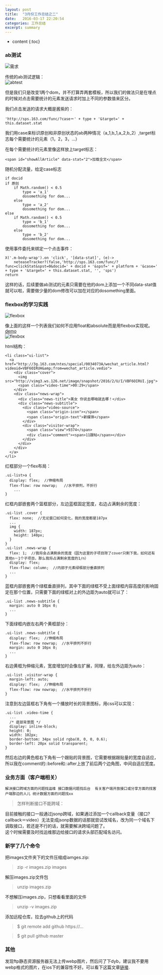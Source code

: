 ```yaml
---
layout: post
title:  "3月份工作总结之二"
date:   2016-03-17 22:20:54
categories: 工作总结
excerpt: summary
---
```


* content
{:toc}  

 
### ab测试  

![需求](https://github.com/liuyan5258/liuyan5258.github.io/blob/master/static/images/abtest1.png?raw=true)  

传统的ab测试逻辑：  
![abtest](http://www.seodug.com/wp-content/uploads/2013/04/chanpin.gif)  

但是我们只是改变1两个dom，并不打算弄两套模板，所以我们的做法只是在埋点的时候对点击需要统计的元素发送请求时加上不同的参数值来区分。  

我们点击发送的请求大概是酱紫的： 

`'http://sps.163.com/func/?case＝' + type + '&target=' + this.dataset.stat `   

我们用case来标识原创和非原创状态的ab两种情况（a_1,b_1,a_2,b_2）,target标志每个需要统计的元素（1，2，3，...）  

在每个需要统计的元素里像这样放上target标志：  

	<span id="showAllArticle" data-stat="2">加载全文</span>  
	
随机分配流量，给定case标志    

	if docid
	if 原创  
		if Math.random() < 0.5
			type = 'a_1'
			dosomething for dom...
		else
			type = 'a_2'
			dosomething for dom...
	else
		if Math.random() < 0.5
			type = 'b_1'
			dosomething for dom...
		else
			type = 'b_2'
			dosomething for dom...

使用事件委托来绑定一个点击事件：  

	X('.m-body-wrap').on 'click', '[data-stat]', (e)->
		neteaseTracker?(false,'http://sps.163.com/func/?func=clickStat&spst=0&docid=' + docid + '&spsf=' + platform + '&case=' + type + '&target=' + this.dataset.stat, '', 'sps')
    return  

这样的话，后续要做ab测试的元素只需要在他的dom上添加一个不同data-stat值就可以啦，需要做少量的dom修改可以加在对应的dosomething里面。  

### flexbox的学习实践   

![flexbox](https://github.com/liuyan5258/liuyan5258.github.io/blob/master/static/images/subscribe.png?raw=true)   

像上面的这样一个列表我们如何不应用float和absolute而是用flexbox实现呢。[demo](http://codepen.io/liu_yan/pen/YqNNxK?editors=1100#anon-login)   
![flexbox](https://github.com/liuyan5258/liuyan5258.github.io/blob/master/static/images/subscribe_layer.png?raw=true)   

html结构：  

	<li class="ui-list">
	  <a href="http://3g.163.com/ntes/special/0034073A/wechat_article.html?videoid=VBF6OIRUH&amp;from=wechat_article.vedio">
	    <div class="cover">
	      <img src="http://vimg3.ws.126.net/image/snapshot/2016/2/U/I/VBF6OIRUI.jpg">
	      <span class="video-time">00:29</span>
	    </div>
	    <div class="news-wrap">
	      <div class="news-title">美女 你说去哪咱就去哪！</div>
	      <div class="news-subtitle">
	        <div class="video-source">
	          <span class="origin-icon"></span>
	          <span class="origin-text">新媒体</span>
	        </div>
	        <div class="visitor-wrap">
	          <span class="view">9374</span>
	          <div class="comment"><span>11跟帖</span></div>
	        </div>
	      </div>
	    </div>
	  </a>
	</li>  

红框部分一个flex布局：  

	.ui-list>a {
	  display: flex;  //伸缩布局
	  flex-flow: row nowrap;   //水平排列，不折行
		...
	}  
	
红框内部嵌套两个篮框部分，左边蓝框固定宽度，右边占满剩余的宽度：  

	.ui-list .cover {
	  flex: none;  //无论窗口如何变化，我的宽度都是187px
	  ...
	  img {
		width: 187px;
		height: 140px;
	  }
	}  
	.ui-list .news-wrap {
	  flex: 1;  //我将会占满剩余的宽度（因为这里的子项目除了cover只剩下我，如何还有其他n－1个子项目，那么我将占满剩余宽度的1/n）
	  display: flex;
	  flex-flow: column;  //内部子元素绿框部分垂直排列
	  ...
	}  
	
蓝框内部嵌套两个绿框垂直排列，其中下面的绿框不受上面绿框内容高度的影响固定在那个位置，只需要下面的绿框对上的外边距为auto就可以了：     	

	.ui-list .news-subtitle {
	  margin: auto 0 10px 0; 
	  ...
	}  
	
下面绿框内嵌左右两个黄框部分：  

	.ui-list .news-subtitle {
	  display: flex;  //伸缩布局
	  flex-flow: row nowrap;  //水平排列不折行
	  margin: auto 0 10px 0; 
	  ...
	}	

右边黄框为伸缩元素，宽度增加时会像左扩展，同理，给左外边距为auto：    

	.ui-list .visitor-wrap {
	  margin-left: auto;
	  display: flex;  //伸缩布局
	  flex-flow: row nowrap;  //水平排列不折行
	}	
	
注意到左边篮框右下角有一个播放时长的背景图标，用css可以实现：   

	.ui-list .video-time {
	  ...
	  /* 底部背景图 */
	  display: inline-block;
	  height: 0;
	  width: 102px;
	  border-bottom: 34px solid rgba(0, 0, 0, 0.6);
	  border-left: 20px solid transparent;
	}	
	
然后右边的黄色框右下角有一个跟贴的背景图，它需要根据跟贴量的宽度自适应，所以我在comment的::before和::after上放了前后两个边角图，中间自适应宽度。   

### 业务方面（客户端相关）  

`解决接口跨域方面的问题找运维
接口数据问题找后台 
有关客户端开放接口或分享方面的找客户端那边的人儿
统计数据方面的问题找xx`

> 怎样判断接口不能跨域：  

目前接触的接口一般通过jsonp跨域，如果通过添加一个callback变量（接口?callback＝video）无法变成jsonp数据的话那就尝试改域名，改为同一个域名下调取接口，若还是不行的话，就需要解决跨域问题了。  
这个时候需要及时找运维那边给接口的请求头部匹配域名访问。  
 
### 新学了几个命令   
把images文件夹下的文件压缩成iamges.zip:  

> zip -r images.zip images  

解压images.zip文件包  

> unzip images.zip   

不想解压images.zip，只想看看里面的文件  

> unzip -v images.zip  

添加远程仓库，拉去github上的代码  

> $ git remote add github https://...  

> $ git pull github master  

### 其他  
发现ftp静态资源服务器无法上传webp图片，然后问了下dyb，建议我不要用webp格式的图片，在ios下的兼容性不好。可以看下这篇文章[链接](https://isux.tencent.com/introduction-of-webp.html).  



	


	

  
 
 
 



